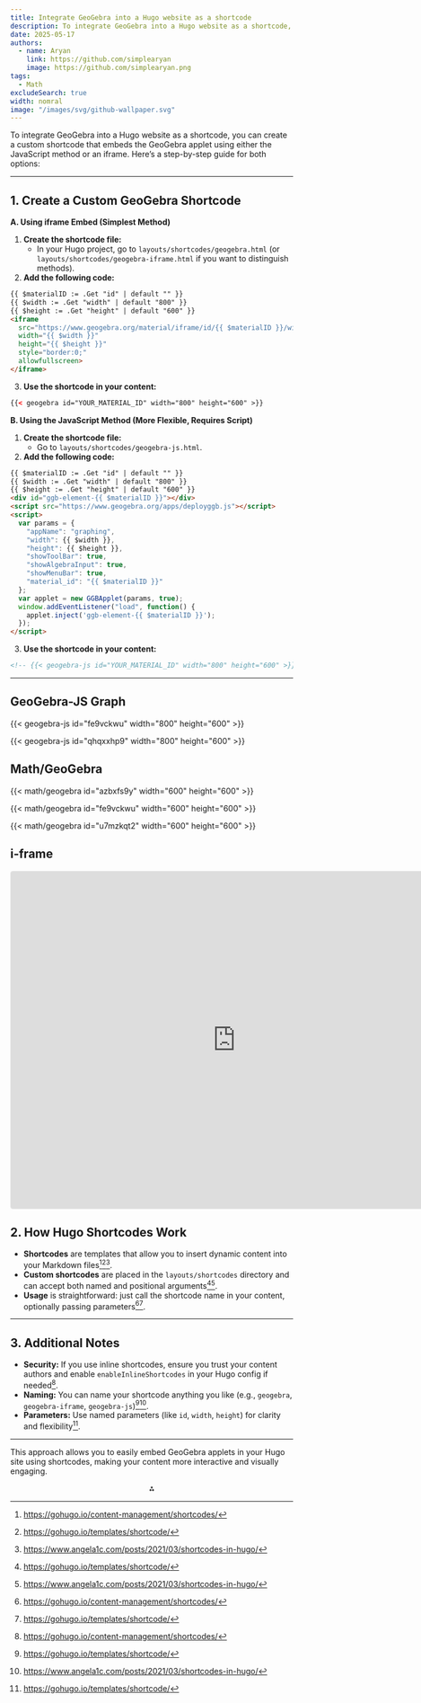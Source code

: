 ```yaml
---
title: Integrate GeoGebra into a Hugo website as a shortcode
description: To integrate GeoGebra into a Hugo website as a shortcode, you can create a custom shortcode that embeds the GeoGebra applet using either the JavaScript method or an iframe. Here’s a step-by-step guide for both options:-
date: 2025-05-17
authors:
  - name: Aryan
    link: https://github.com/simplearyan
    image: https://github.com/simplearyan.png
tags:
  - Math
excludeSearch: true
width: nomral
image: "/images/svg/github-wallpaper.svg"
---
```


To integrate GeoGebra into a Hugo website as a shortcode, you can create a custom shortcode that embeds the GeoGebra applet using either the JavaScript method or an iframe. Here’s a step-by-step guide for both options:

<!-- more  -->

---

## 1. Create a Custom GeoGebra Shortcode

**A. Using iframe Embed (Simplest Method)**

1. **Create the shortcode file:**
    - In your Hugo project, go to `layouts/shortcodes/geogebra.html` (or `layouts/shortcodes/geogebra-iframe.html` if you want to distinguish methods).
2. **Add the following code:**

```html
{{ $materialID := .Get "id" | default "" }}
{{ $width := .Get "width" | default "800" }}
{{ $height := .Get "height" | default "600" }}
<iframe
  src="https://www.geogebra.org/material/iframe/id/{{ $materialID }}/width/{{ $width }}/height/{{ $height }}/border/888888/sfsb/true/smb/false/stb/false/stbh/false/ai/false/sdz/false/sfbl/false"
  width="{{ $width }}"
  height="{{ $height }}"
  style="border:0;"
  allowfullscreen>
</iframe>
```

3. **Use the shortcode in your content:**

````html
{{< geogebra id="YOUR_MATERIAL_ID" width="800" height="600" >}}
````


**B. Using the JavaScript Method (More Flexible, Requires Script)**

1. **Create the shortcode file:**
    - Go to `layouts/shortcodes/geogebra-js.html`.
2. **Add the following code:**

```html
{{ $materialID := .Get "id" | default "" }}
{{ $width := .Get "width" | default "800" }}
{{ $height := .Get "height" | default "600" }}
<div id="ggb-element-{{ $materialID }}"></div>
<script src="https://www.geogebra.org/apps/deployggb.js"></script>
<script>
  var params = {
    "appName": "graphing",
    "width": {{ $width }},
    "height": {{ $height }},
    "showToolBar": true,
    "showAlgebraInput": true,
    "showMenuBar": true,
    "material_id": "{{ $materialID }}"
  };
  var applet = new GGBApplet(params, true);
  window.addEventListener("load", function() {
    applet.inject('ggb-element-{{ $materialID }}');
  });
</script>
```

3. **Use the shortcode in your content:**

````markdown
<!-- {{< geogebra-js id="YOUR_MATERIAL_ID" width="800" height="600" >}} -->
````


---

## GeoGebra-JS Graph

{{< geogebra-js id="fe9vckwu" width="800" height="600" >}}

{{< geogebra-js id="qhqxxhp9" width="800" height="600" >}}



## Math/GeoGebra

{{< math/geogebra id="azbxfs9y" width="600" height="600" >}}

{{< math/geogebra id="fe9vckwu" width="600" height="600" >}}

{{< math/geogebra id="u7mzkqt2" width="600" height="600" >}}

## i-frame

<iframe src="https://www.geogebra.org/classic/azbxfs9y?embed" width="800" height="600" allowfullscreen style="border: 1px solid #e4e4e4;border-radius: 4px;" frameborder="0"></iframe>


## 2. How Hugo Shortcodes Work

- **Shortcodes** are templates that allow you to insert dynamic content into your Markdown files[^1][^2][^4].
- **Custom shortcodes** are placed in the `layouts/shortcodes` directory and can accept both named and positional arguments[^2][^4].
- **Usage** is straightforward: just call the shortcode name in your content, optionally passing parameters[^1][^2].

---

## 3. Additional Notes

- **Security:** If you use inline shortcodes, ensure you trust your content authors and enable `enableInlineShortcodes` in your Hugo config if needed[^1].
- **Naming:** You can name your shortcode anything you like (e.g., `geogebra`, `geogebra-iframe`, `geogebra-js`)[^2][^4].
- **Parameters:** Use named parameters (like `id`, `width`, `height`) for clarity and flexibility[^2].

---

This approach allows you to easily embed GeoGebra applets in your Hugo site using shortcodes, making your content more interactive and visually engaging.

<div style="text-align: center">⁂</div>

[^1]: https://gohugo.io/content-management/shortcodes/

[^2]: https://gohugo.io/templates/shortcode/

[^3]: https://github.com/mfg92/hugo-shortcode-gallery/blob/master/README.md

[^4]: https://www.angela1c.com/posts/2021/03/shortcodes-in-hugo/

[^5]: https://jimfrenette.com/hugo/shortcodes/

[^6]: https://roneo.org/en/hugo-install-shortcode-collection/

[^7]: https://stackoverflow.com/questions/71736142/changing-hugos-built-in-figure-shortcode-to-add-lazy-loading-to-images

[^8]: https://www.siyavula.com/book-downloads/maths/Gr10_Mathematics_Learner_Eng_v11.pdf

[^9]: https://dynamicland.org/archived-media/2016/02/DL2016-02-17-3eaae2.pdf

